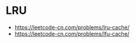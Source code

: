 # LRU 
- https://leetcode-cn.com/problems/lru-cache/
- https://leetcode-cn.com/problems/lfu-cache/

